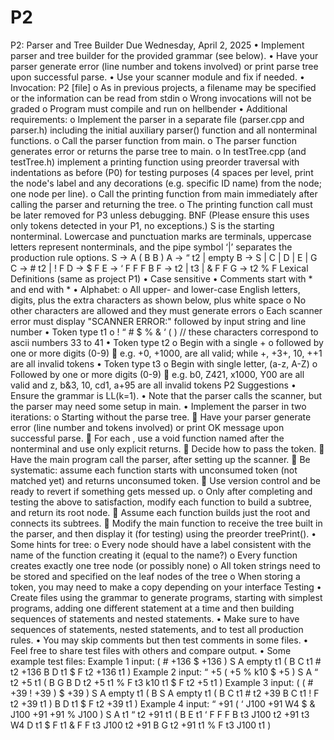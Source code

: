 # P2

P2: Parser and Tree Builder
Due Wednesday, April 2, 2025
• Implement parser and tree builder for the provided grammar (see below).
• Have your parser generate error (line number and tokens involved) or print parse tree upon successful
parse.
• Use your scanner module and fix if needed.
• Invocation:
P2 [file]
o As in previous projects, a filename may be specified or the information can be read from stdin
o Wrong invocations will not be graded
o Program must compile and run on hellbender
• Additional requirements:
o Implement the parser in a separate file (parser.cpp and parser.h) including the initial auxiliary
parser() function and all nonterminal functions.
o Call the parser function from main.
o The parser function generates error or returns the parse tree to main.
o In testTree.cpp (and testTree.h) implement a printing function using preorder traversal with
indentations as before (P0) for testing purposes (4 spaces per level, print the node's label and
any decorations (e.g. specific ID name) from the node; one node per line).
o Call the printing function from main immediately after calling the parser and returning the tree.
o The printing function call must be later removed for P3 unless debugging.
BNF
(Please ensure this uses only tokens detected in your P1, no exceptions.)
S is the starting nonterminal. Lowercase and punctuation marks are terminals, uppercase letters represent
nonterminals, and the pipe symbol ‘|’ separates the production rule options.
S -> A ( B B )
A -> “ t2 | empty
B -> S | C | D | E | G
C -> # t2 | ! F
D -> $ F
E -> ‘ F F F B
F -> t2 | t3 | & F F
G -> t2 % F
Lexical Definitions (same as project P1)
• Case sensitive
• Comments start with * and end with *
• Alphabet:
o All upper- and lower-case English letters, digits, plus the extra characters as shown below, plus
white space
o No other characters are allowed and they must generate errors
o Each scanner error must display "SCANNER ERROR:" followed by input string and line number
• Token type t1
o ! “ # $ % & ‘ ( ) // these characters correspond to ascii numbers 33 to 41
• Token type t2
o Begin with a single +
o followed by one or more digits (0-9)
 e.g. +0, +1000, are all valid; while +, +3+, 10, ++1 are all invalid tokens
• Token type t3
o Begin with single letter, (a-z, A-Z)
o Followed by one or more digits (0-9)
 e.g. b0, Z421, x1000, Y00 are all valid and z, b&3, 10, cd1, a+95 are all invalid tokens
P2 Suggestions
• Ensure the grammar is LL(k=1).
• Note that the parser calls the scanner, but the parser may need some setup in main.
• Implement the parser in two iterations:
o Starting without the parse tree.
 Have your parser generate error (line number and tokens involved) or print OK message
upon successful parse.
 For each <nonterminal>, use a void function named after the nonterminal and use only
explicit returns.
 Decide how to pass the token.
 Have the main program call the parser, after setting up the scanner.
 Be systematic: assume each function starts with unconsumed token (not matched yet)
and returns unconsumed token.
 Use version control and be ready to revert if something gets messed up.
o Only after completing and testing the above to satisfaction, modify each function to build a
subtree, and return its root node.
 Assume each function builds just the root and connects its subtrees.
 Modify the main function to receive the tree built in the parser, and then display it (for
testing) using the preorder treePrint().
• Some hints for tree:
o Every node should have a label consistent with the name of the function creating it (equal to
the name?)
o Every function creates exactly one tree node (or possibly none)
o All token strings need to be stored and specified on the leaf nodes of the tree
o When storing a token, you may need to make a copy depending on your interface
Testing
• Create files using the grammar to generate programs, starting with simplest programs, adding one
different statement at a time and then building sequences of statements and nested statements.
• Make sure to have sequences of statements, nested statements, and to test all production rules.
• You may skip comments but then test comments in some files.
• Feel free to share test files with others and compare output.
• Some example test files:
Example 1 input:
( # +136 $ +136 )
S
A
empty
t1 (
B
C
t1 #
t2 +136
B
D
t1 $
F
t2 +136
t1 )
Example 2 input:
“ +5 ( +5 % k10 $ +5 )
S
A
“
t2 +5
t1 (
B
G
B
D
t2 +5
t1 %
F
t3 k10
t1 $
F
t2 +5
t1 )
Example 3 input:
( ( # +39 ! +39 ) $ +39 )
S
A
empty
t1 (
B
S
A
empty
t1 (
B
C
t1 #
t2 +39
B
C
t1 !
F
t2 +39
t1 )
B
D
t1 $
F
t2 +39
t1 )
Example 4 input:
“ +91 ( ‘ J100 +91 W4 $ & J100 +91 +91 %
J100 )
S
A
t1 “
t2 +91
t1 (
B
E
t1 ‘
F
F
F
B
t3 J100
t2 +91
t3 W4
D
t1 $
F
t1 &
F
F
t3 J100
t2 +91
B
G
t2 +91
t1 %
F
t3 J100
t1 )
